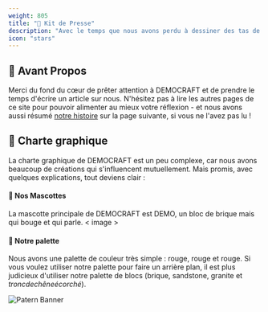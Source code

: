 ```yaml
---
weight: 805
title: "📰 Kit de Presse"
description: "Avec le temps que nous avons perdu à dessiner des tas de trucs, autant qu'ils soient utiles :')"
icon: "stars"
---
```


## 📝 Avant Propos
Merci du fond du cœur de prêter attention à DEMOCRAFT et de prendre le temps d'écrire un article sur nous. N'hésitez pas à lire les autres pages de ce site pour pouvoir alimenter au mieux votre réflexion - et nous avons aussi résumé [notre histoire](histoire) sur la page suivante, si vous ne l'avez pas lu !

## 📸 Charte graphique
La charte graphique de DEMOCRAFT est un peu complexe, car nous avons beaucoup de créations qui s'influencent mutuellement. Mais promis, avec quelques explications, tout deviens clair :

#### 👥 Nos Mascottes
La mascotte principale de DEMOCRAFT est DEMO, un bloc de brique mais qui bouge et qui parle. < image >

#### 🎨 Notre palette
Nous avons une palette de couleur très simple : rouge, rouge et rouge. Si vous voulez utiliser notre palette pour faire un arrière plan, il est plus judicieux d'utiliser notre palette de blocs (brique, sandstone, granite et $tronc de chêne écorché$).

![Patern Banner](https://cdn.democraft.fr/r/patern.png)